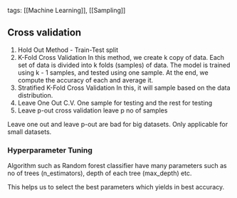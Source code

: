 tags: [[Machine Learning]], [[Sampling]] 
## Cross validation
1. Hold Out Method - Train-Test split
2. K-Fold Cross Validation
		In this method, we create k copy of data.
		Each set of data is divided into k folds (samples) of data.
		The model is trained using k - 1 samples, and tested using one sample.
		At the end, we compute the accuracy of each and average it.
3. Stratified K-Fold Cross Validation
		In this, it will sample based on the data distribution.
4. Leave One Out C.V.
		One sample for testing and the rest for testing
5. Leave p-out cross validation
		leave p no of samples

Leave one out and leave p-out are bad for big datasets. Only applicable for small datasets.


### Hyperparameter Tuning

Algorithm such as Random forest classifier have many parameters such as no of trees (n_estimators), depth of each tree (max_depth) etc.

This helps us to select the best parameters which yields in best accuracy.